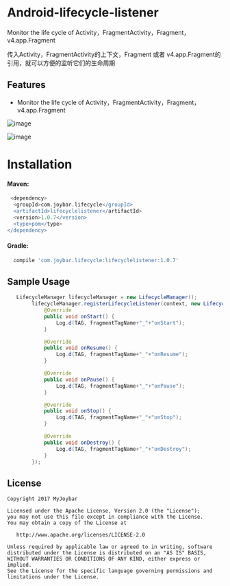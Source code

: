 # Android-lifecycle-listener
Monitor the life cycle of Activity，FragmentActivity，Fragment，v4.app.Fragment

传入Activity，FragmentActivity的上下文，Fragment 或者 v4.app.Fragment的引用，就可以方便的监听它们的生命周期

## Features
 - Monitor the life cycle of Activity，FragmentActivity，Fragment，v4.app.Fragment



 ![image](https://github.com/myjoybar/Android-lifecycle-listener/blob/master/screenshots/screenshot1.jpeg) 
 
  ![image](https://github.com/myjoybar/Android-lifecycle-listener/blob/master/screenshots/screenshot2.jpeg) 
  
# Installation

####  Maven:
```gradle
 <dependency>
  <groupId>com.joybar.lifecycle</groupId>
  <artifactId>lifecyclelistener</artifactId>
  <version>1.0.7</version>
  <type>pom</type>
</dependency>
```

####  Gradle:
```gradle
  compile 'com.joybar.lifecycle:lifecyclelistener:1.0.7'
```
## Sample Usage


```java
   LifecycleManager lifecycleManager = new LifecycleManager();
		lifecycleManager.registerLifecycleListener(context, new LifecycleListener() {
			@Override
			public void onStart() {
				Log.d(TAG, fragmentTagName+"_"+"onStart");
			}

			@Override
			public void onResume() {
				Log.d(TAG, fragmentTagName+"_"+"onResume");
			}

			@Override
			public void onPause() {
				Log.d(TAG, fragmentTagName+"_"+"onPause");
			}

			@Override
			public void onStop() {
				Log.d(TAG, fragmentTagName+"_"+"onStop");
			}

			@Override
			public void onDestroy() {
				Log.d(TAG, fragmentTagName+"_"+"onDestroy");
			}
		});

```


## License

    Copyright 2017 MyJoybar

    Licensed under the Apache License, Version 2.0 (the "License");
    you may not use this file except in compliance with the License.
    You may obtain a copy of the License at

       http://www.apache.org/licenses/LICENSE-2.0

    Unless required by applicable law or agreed to in writing, software
    distributed under the License is distributed on an "AS IS" BASIS,
    WITHOUT WARRANTIES OR CONDITIONS OF ANY KIND, either express or implied.
    See the License for the specific language governing permissions and
    limitations under the License.


